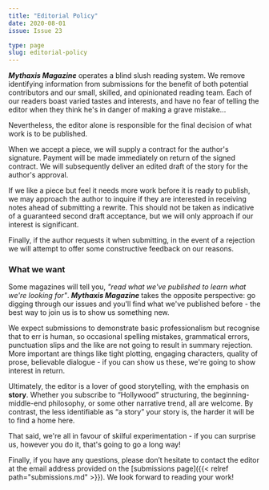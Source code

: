 ```yaml
---
title: "Editorial Policy"
date: 2020-08-01
issue: Issue 23

type: page
slug: editorial-policy
---
```


***Mythaxis Magazine*** operates a blind slush reading system. We remove identifying information from submissions for the benefit of both potential contributors and our small, skilled, and opinionated reading team. Each of our readers boast varied tastes and interests, and have no fear of telling the editor when they think he's in danger of making a grave mistake...

Nevertheless, the editor alone is responsible for the final decision of what work is to be published.

When we accept a piece, we will supply a contract for the author's signature. Payment will be made immediately on return of the signed contract. We will subsequently deliver an edited draft of the story for the author's approval.

If we like a piece but feel it needs more work before it is ready to publish, we may approach the author to inquire if they are interested in receiving notes ahead of submitting a rewrite. This should not be taken as indicative of a guaranteed second draft acceptance, but we will only approach if our interest is significant.

Finally, if the author requests it when submitting, in the event of a rejection we will attempt to offer some constructive feedback on our reasons.

 

### What we want

Some magazines will tell you, *"read what we've published to learn what we're looking for"*. ***Mythaxis Magazine*** takes the opposite perspective: go digging through our issues and you'll find what we've published before - the best way to join us is to show us something new.

We expect submissions to demonstrate basic professionalism but recognise that to err is human, so occasional spelling mistakes, grammatical errors, punctuation slips and the like are not going to result in summary rejection. More important are things like tight plotting, engaging characters, quality of prose, believable dialogue - if you can show us these, we're going to show interest in return.

Ultimately, the editor is a lover of good storytelling, with the emphasis on **story**. Whether you subscribe to “Hollywood” structuring, the beginning-middle-end philosophy, or some other narrative trend, all are welcome. By contrast, the less identifiable as “a story” your story is, the harder it will be to find a home here.

That said, we're all in favour of skilful experimentation - if you can surprise us, however you do it, that's going to go a long way!

Finally, if you have any questions, please don’t hesitate to contact the editor at the email address provided on the [submissions page]({{< relref path="submissions.md" >}}). We look forward to reading your work!
